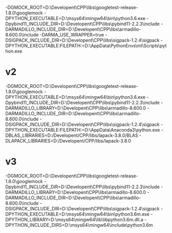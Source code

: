 -DGMOCK_ROOT=D:\Developent\CPP\libs\googletest-release-1.8.0\googlemock
-DPYTHON_EXECUTABLE=D:\msys64\mingw64\bin\python3.6.exe
-Dpybind11_INCLUDE_DIR=D:\Developent\CPP\libs\pybind11-2.2.3\include
-DARMADILLO_INCLUDE_DIR=D:\Developent\CPP\libs\armadillo-8.600.0\include
-DARMA_USE_WRAPPER=true
-DSIGPACK_INCLUDE_DIR=D:\Developent\CPP\libs\sigpack-1.2.4\sigpack
-DPYTHON_EXECUTABLE:FILEPATH:=D:\AppData\PythonEnvs\ml\Scripts\python.exe


# v2
-DGMOCK_ROOT=D:\Developent\CPP\libs\googletest-release-1.8.0\googlemock
-DPYTHON_EXECUTABLE=D:\msys64\mingw64\bin\python3.6.exe
-Dpybind11_INCLUDE_DIR=D:\Developent\CPP\libs\pybind11-2.2.3\include
-DARMADILLO_LIBRARY=D:\Developent\CPP\libs\armadillo-8.600.0
-DARMADILLO_INCLUDE_DIR=D:\Developent\CPP\libs\armadillo-8.600.0\include
-DSIGPACK_INCLUDE_DIR=D:\Developent\CPP\libs\sigpack-1.2.4\sigpack
-DPYTHON_EXECUTABLE:FILEPATH:=D:\AppData\Anaconda3\python.exe
-DBLAS_LIBRARIES=D:/Developent/CPP/libs/lapack-3.8.0/BLAS
-DLAPACK_LIBRARIES=D:/Developent/CPP/libs/lapack-3.8.0


# v3
-DGMOCK_ROOT=D:\Developent\CPP\libs\googletest-release-1.8.0\googlemock
-Dpybind11_INCLUDE_DIR=D:\Developent\CPP\libs\pybind11-2.2.3\include
-DARMADILLO_LIBRARY=D:\Developent\CPP\libs\armadillo-8.600.0
-DARMADILLO_INCLUDE_DIR=D:\Developent\CPP\libs\armadillo-8.600.0\include
-DSIGPACK_INCLUDE_DIR=D:\Developent\CPP\libs\sigpack-1.2.4\sigpack
-DPYTHON_EXECUTABLE=D:\msys64\mingw64\bin\python3.6m.exe
-DPYTHON_LIBRARY=D:\msys64\mingw64\lib\libpython3.6m.dll.a
-DPYTHON_INCLUDE_DIRS=D:\msys64\mingw64\include\python3.6m